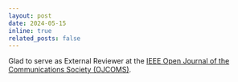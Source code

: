 ```yaml
---
layout: post
date: 2024-05-15
inline: true
related_posts: false
---
```


Glad to serve as External Reviewer at the [IEEE Open Journal of the Communications Society (OJCOMS)](https://www.comsoc.org/publications/journals/ieee-ojcoms).
